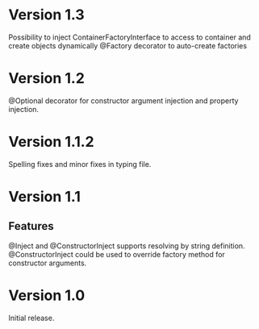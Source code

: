 # Version 1.3
Possibility to inject ContainerFactoryInterface to access to container and create objects dynamically
@Factory decorator to auto-create factories

# Version 1.2
@Optional decorator for constructor argument injection and property injection.

# Version 1.1.2
Spelling fixes and minor fixes in typing file.

# Version 1.1
## Features
@Inject and @ConstructorInject supports resolving by string definition.
@ConstructorInject could be used to override factory method for constructor arguments.

# Version 1.0
Initial release.